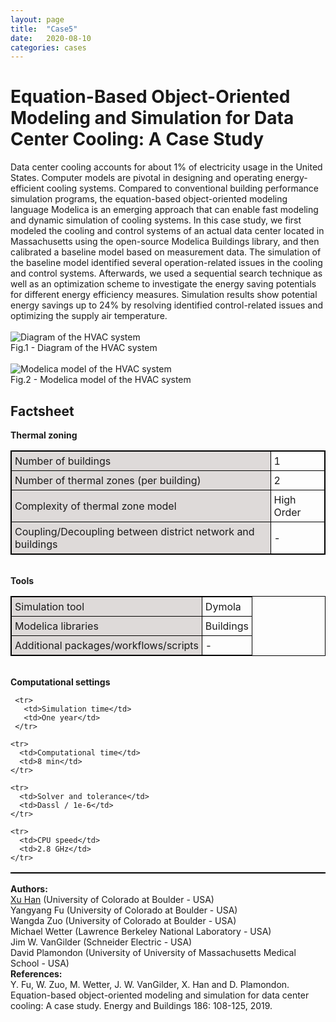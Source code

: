 ```yaml
---
layout: page
title:  "Case5"
date:   2020-08-10
categories: cases
---
```


<meta name="viewport" content="width=device-width, initial-scale=1">
<link rel="stylesheet" href="{{ site.url }}/assets/css/case1.css">



<div class="box">


<div class="title">
<h1>
Equation-Based Object-Oriented Modeling and Simulation for Data Center Cooling: A Case Study
</h1>
</div>

<div class="text">
Data center cooling accounts for about 1% of electricity usage in the United States. Computer models are pivotal in designing and operating energy-efficient cooling systems. Compared to conventional building performance simulation programs, the equation-based object-oriented modeling language Modelica is an emerging approach that can enable fast modeling and dynamic simulation of cooling systems.
In this case study, we first modeled the cooling and control systems of an actual data center located in Massachusetts using the open-source Modelica Buildings library, and then calibrated a baseline model based on measurement data. The simulation of the baseline model identified several operation-related issues in the cooling and control systems. Afterwards, we used a sequential search technique as well as an optimization scheme to investigate the energy saving potentials for different energy efficiency measures. Simulation results show potential energy savings up to 24% by resolving identified control-related issues and optimizing the supply air temperature.
<br>
<br>
<div>
<img class="center" src="{{ site.url }}/assets/img/img_cs5a.png" alt="Diagram of the HVAC system" text-align:center>
<figcaption>Fig.1 - Diagram of the HVAC system</figcaption>
</div>

<br>
<div>
<img class="center" src="{{ site.url }}/assets/img/img_cs5c.png" alt="Modelica model of the HVAC system" text-align:center>
<figcaption>Fig.2 - Modelica model of the HVAC system</figcaption>
</div>

</div>

<div class="text">
<head>
<style>
table, th, td {
  border: 1px solid black;
  border-collapse: collapse;
}
th, td {
  padding: 5px;
}
th {
  text-align: left;
}
</style>
</head>
<body>

<h2>Factsheet</h2>


<table style="width:100%">
<b>Thermal zoning</b>
<colgroup>
   <col span="1" style="background-color:#DEDAD9">
 </colgroup>

  <tr>
    <td>Number of buildings</td>
    <td>1</td>
  </tr>

  <tr>
    <td>Number of thermal zones (per building)</td>
    <td>2</td>
  </tr>

  <tr>
    <td>Complexity of thermal zone model</td>
    <td>High Order</td>
  </tr>

  <tr>
    <td>Coupling/Decoupling between district network and buildings</td>
    <td>-</td>
  </tr>
</table>
<br>
  <table style="width:100%">
  <b>Tools</b>
  <colgroup>
     <col span="1" style="background-color:#DEDAD9">
   </colgroup>

   <tr>
     <td>Simulation tool</td>
     <td>Dymola</td>
   </tr>

  <tr>
    <td>Modelica libraries</td>
    <td>Buildings</td>
  </tr>

  <tr>
    <td>Additional packages/workflows/scripts</td>
    <td>-</td>
  </tr>
  </table>

  <br>
    <table style="width:100%">
    <b>Computational settings</b>
    <colgroup>
       <col span="1" style="background-color:#DEDAD9">
     </colgroup>

     <tr>
       <td>Simulation time</td>
       <td>One year</td>
     </tr>

    <tr>
      <td>Computational time</td>
      <td>8 min</td>
    </tr>

    <tr>
      <td>Solver and tolerance</td>
      <td>Dassl / 1e-6</td>
    </tr>

    <tr>
      <td>CPU speed</td>
      <td>2.8 GHz</td>
    </tr>


</table>

</body>
</div>


<div class="subtitle">
<b>Authors:</b><br>
<a href="mailto:Xu.Han-2@colorado.edu">Xu Han</a> (University of Colorado at Boulder - USA)<br>
Yangyang Fu (University of Colorado at Boulder - USA)<br>
Wangda Zuo (University of Colorado at Boulder - USA)<br>
Michael Wetter (Lawrence Berkeley National Laboratory - USA)<br>
Jim W. VanGilder (Schneider Electric - USA)<br>
David Plamondon (University of University of Massachusetts Medical School - USA)
</div>

<div class="subtitle">
<b>References:</b><br>
Y. Fu, W. Zuo, M. Wetter, J. W. VanGilder, X. Han and D. Plamondon. Equation-based object-oriented modeling and simulation for data center cooling: A case study. Energy and Buildings 186: 108-125, 2019.
</div>


</div>
